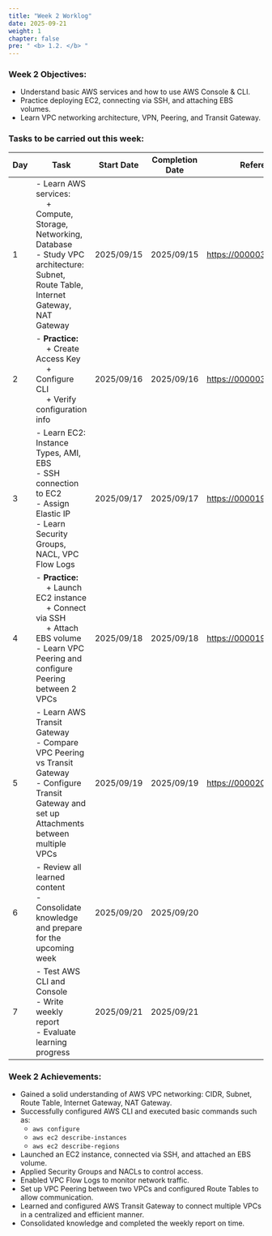 ```yaml
---
title: "Week 2 Worklog"
date: 2025-09-21
weight: 1
chapter: false
pre: " <b> 1.2. </b> "
---
```



### Week 2 Objectives:

* Understand basic AWS services and how to use AWS Console & CLI.
* Practice deploying EC2, connecting via SSH, and attaching EBS volumes.
* Learn VPC networking architecture, VPN, Peering, and Transit Gateway.


### Tasks to be carried out this week:

| Day | Task                                                                                                                                                                                                                           | Start Date | Completion Date | Reference Material     |
| --- | ------------------------------------------------------------------------------------------------------------------------------------------------------------------------------------------------------------------------------ | ---------- | --------------- | ---------------------- |
| 1   | - Learn AWS services: <br>&emsp; + Compute, Storage, Networking, Database <br> - Study VPC architecture: Subnet, Route Table, Internet Gateway, NAT Gateway                                                                   |  2025/09/15 |  2025/09/15      |https://000003.awsstudygroup.com/          |
| 2   |- **Practice:** <br>&emsp; + Create Access Key <br>&emsp; + Configure CLI <br>&emsp; + Verify configuration info                                         |  2025/09/16 |  2025/09/16      |https://000003.awsstudygroup.com/          |
| 3   | - Learn EC2: Instance Types, AMI, EBS <br> - SSH connection to EC2 <br> - Assign Elastic IP <br> - Learn Security Groups, NACL, VPC Flow Logs                                                                                   |  2025/09/17 |  2025/09/17      |https://000019.awsstudygroup.com/         |
| 4   | - **Practice:** <br>&emsp; + Launch EC2 instance <br>&emsp; + Connect via SSH <br>&emsp; + Attach EBS volume <br> - Learn VPC Peering and configure Peering between 2 VPCs                                                      |  2025/09/18 |  2025/09/18      | https://000019.awsstudygroup.com/            |
| 5   | - Learn AWS Transit Gateway <br> - Compare VPC Peering vs Transit Gateway <br> - Configure Transit Gateway and set up Attachments between multiple VPCs                                                                         |  2025/09/19 |  2025/09/19      | https://000020.awsstudygroup.com/   |
| 6   | - Review all learned content <br> - Consolidate knowledge and prepare for the upcoming week                                                                                                                                    |  2025/09/20 |  2025/09/20      |                        |
| 7   | - Test AWS CLI and Console <br> - Write weekly report <br> - Evaluate learning progress                                                                                                                                        |  2025/09/21 |  2025/09/21      |                        |


### Week 2 Achievements:

* Gained a solid understanding of AWS VPC networking: CIDR, Subnet, Route Table, Internet Gateway, NAT Gateway.
* Successfully configured AWS CLI and executed basic commands such as:
  * `aws configure`
  * `aws ec2 describe-instances`
  * `aws ec2 describe-regions`
* Launched an EC2 instance, connected via SSH, and attached an EBS volume.
* Applied Security Groups and NACLs to control access.
* Enabled VPC Flow Logs to monitor network traffic.
* Set up VPC Peering between two VPCs and configured Route Tables to allow communication.
* Learned and configured AWS Transit Gateway to connect multiple VPCs in a centralized and efficient manner.
* Consolidated knowledge and completed the weekly report on time.
